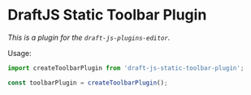 # DraftJS Static Toolbar Plugin

*This is a plugin for the `draft-js-plugins-editor`.*

Usage:

```js
import createToolbarPlugin from 'draft-js-static-toolbar-plugin';

const toolbarPlugin = createToolbarPlugin();
```
